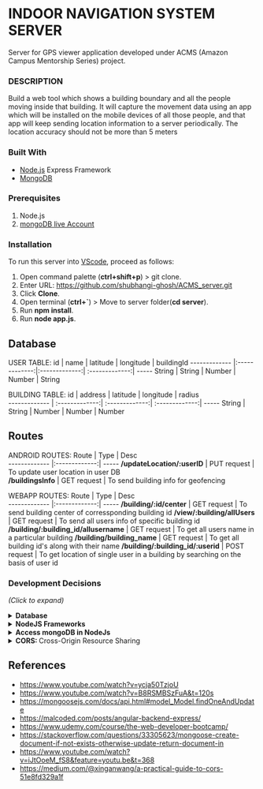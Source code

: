 # INDOOR NAVIGATION SYSTEM SERVER
Server for GPS viewer application developed under ACMS (Amazon Campus Mentorship Series) project.

### DESCRIPTION
Build a web tool which shows a building boundary and all the people moving inside that building. It will capture the movement data using an app which will be installed on the mobile devices of all those people, and that app will keep sending location information to a server periodically. The location accuracy should not be more than 5 meters

### Built With
* [Node.js](https://nodejs.org/en/) Express Framework
* [MongoDB](https://account.mongodb.com/account/login?n=%2Fv2%2F5e8343fb691e4543801d0978&nextHash=%23metrics%2FreplicaSet%2F5e8351951b6cc014eb2fd163%2Fexplorer%2Ftest%2Fposts%2Ffind)

### Prerequisites
1. Node.js
2. [mongoDB live Account](https://account.mongodb.com/account/login?n=%2Fv2%2F5e8343fb691e4543801d0978&nextHash=%23metrics%2FreplicaSet%2F5e8351951b6cc014eb2fd163%2Fexplorer%2Ftest%2Fposts%2Ffind)

### Installation
To run this server into [VScode](https://code.visualstudio.com/), proceed as follows:

1. Open command palette (**ctrl+shift+p**) > git clone.
2. Enter URL: https://github.com/shubhangi-ghosh/ACMS_server.git
3. Click **Clone**.
4. Open terminal (**ctrl+`**) > Move to server folder(**cd server**).
5. Run **npm install**.
6. Run **node app.js**.

## Database
USER TABLE:
 id       |  name | latitude          | longitude  | buildingId
 ------------- |:-------------:|:-------------:| :-------------:| -----
 String | String | Number | Number | String
 
BUILDING TABLE:
 id        | address  | latitude       | longitude          | radius  
 ------------- | :-------------:| :-------------:| :-------------:| -----
 String | String | Number | Number | Number 
 
## Routes
ANDROID ROUTES:
 Route        | Type          | Desc  
 ------------- |:-------------:| -----
 **/updateLocation/:userID** | PUT request | To update user location in user DB  
 **/buildingsInfo** | GET request | To send building info for geofencing 
 
WEBAPP ROUTES:
 Route        | Type          | Desc  
 ------------- |:-------------:| -----
 **/building/:id/center** | GET request | To send building center of corressponding building id
 **/view/:building/allUsers** | GET request | To send all users info of specific building id
 **/building/:building_id/allusername** | GET request | To get all users name in a particular building
 **/building/building_name** | GET request | To get all building id's along with their name
 **/building/:building_id/:userid** | POST request | To get location of single user in a building by searching on the basis of user id

### Development Decisions
*(Click to expand)*
<details>
  <summary><b>Database</b></summary>
  <br />
  There are two types of databases SQL and NOSQL <br />

  1. <b>SQL </b> <br />
     - SQL databases are primarily referred to as Relational Databases (RDBMS).They are table-based databases.<br />
     - SQL databases use structured query language (SQL) for defining and manipulating data.They have predefined schema.<br />
     - Relational databases like MySQL Database, Oracle, Ms SQL Server, Sybase, etc. use SQL.<br />
  2. <b> NOSQL </b> <br />
     - NoSQL databases are primarily referred to as Non-relational or Distributed Databases.They are document based, key-value pairs, graph databases.<br />
     - NoSQL database stands for "Not Only SQL" or "Not SQL.”.They  have dynamic schema.<br />
     - MongoDB, Redis, etc use NOSQL.
<br/> <br />

  <b><u>Our solution:</u></b><br />
 We are using NoSQL database MongoDB Atlas.<br />
 <ul>
   <li> NOSQL gives the flexibility to change data schema without modifying any of the existing data.</li>
   <li> The database doesn’t require a database administrator.</li>
   <li> It’s high-performing for simple queries.</li>
   <li> Highly flexible as new columns or fields can be added on MongoDB without affecting existing rows or application performance.</li>
</ul>
    
  <br /><br />
</details>

<details>
  <summary><b>NodeJS Frameworks</b></summary>
  <br />
  Node.js frameworks are mostly used because of their productivity, scalability and speed. There are many frameworks available.
<br/> <br />

  <b><u>Our solution:</u></b><br />
        We are using EXPRESS framework:
<br />
 <ul>
   <li> Express.js is a fast, minimalist web framework built on Node.js which behaves like a middleware to help manage our servers and routes.</li>
   <li> It’s robust API allows users to configure routes to send/receive requests between the front-end and the database (acting as a HTTP server framework). </li>
   <li> It supports a lot of other packages and other template engines such as Pug, Mustache, EJS.
</li>
   <li> It is probably the most popular Node.js framework available for the JavaScript community on GitHub with over 41,000 stars [Github stars: 41,036].
</li>
</ul>
    
  <br /><br />
</details>

<details>
  <summary><b>Access mongoDB in NodeJs</b></summary>
  <br />
  MongoDB is a NoSQL database system which stores data in the form of BSON documents.
 <br />

  1. In terms of Node.js, there are 2 options mongodb the native driver for interacting with a mongodb instance and mongoose an Object modeling tool for MongoDB.<br />
  2. Mongoose is built on top of the MongoDB driver to provide programmers with a way to model their data,  and gives us functionality to access the mongoDB data with easily understandable queries.
<br/> <br />

  <b><u>Our solution:</u></b><br />
 We are using MONGOOSE for easier access and manipulation.
    
  <br /><br />
</details>

<details>
  <summary><b>CORS: </b>Cross-Origin Resource Sharing </summary>
  <br />
  We are developing the frontend web app in angular and so the webapp is running on  a different port from our backend server. To enable CORS for a general CORS request, we are adding the following headers: <br />

  1. Access-Control-Allow-Origin<br />
  2. Access-Control-Allow-Methods<br />
  3. Access-Control-Allow-Headers<br />
<br/> <br />
</details>

## References
- https://www.youtube.com/watch?v=ycja50TzjoU  
- https://www.youtube.com/watch?v=B8RSMBSzFuA&t=120s 
- https://mongoosejs.com/docs/api.html#model_Model.findOneAndUpdate 
- https://malcoded.com/posts/angular-backend-express/ 
- https://www.udemy.com/course/the-web-developer-bootcamp/
- https://stackoverflow.com/questions/33305623/mongoose-create-document-if-not-exists-otherwise-update-return-document-in
- https://www.youtube.com/watch?v=iJtOoeM_fS8&feature=youtu.be&t=368
- https://medium.com/@xinganwang/a-practical-guide-to-cors-51e8fd329a1f
